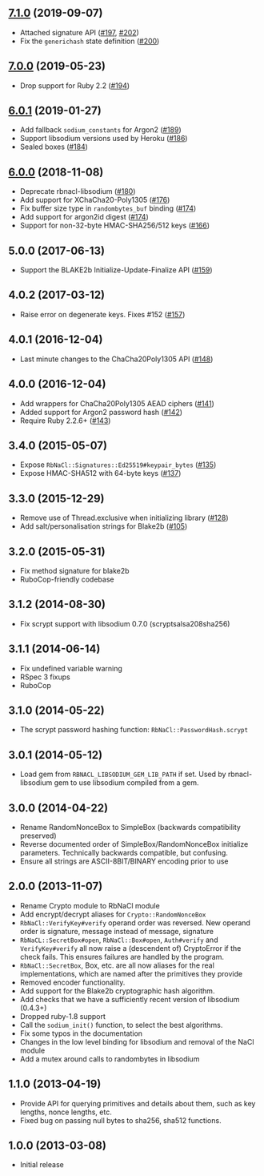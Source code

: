 ## [7.1.0] (2019-09-07)

- Attached signature API ([#197], [#202])
- Fix the `generichash` state definition ([#200])

## [7.0.0] (2019-05-23)

- Drop support for Ruby 2.2 ([#194])

## [6.0.1] (2019-01-27)

- Add fallback `sodium_constants` for Argon2 ([#189])
- Support libsodium versions used by Heroku ([#186])
- Sealed boxes ([#184])

## [6.0.0] (2018-11-08)

- Deprecate rbnacl-libsodium ([#180])
- Add support for XChaCha20-Poly1305 ([#176])
- Fix buffer size type in `randombytes_buf` binding ([#174])
- Add support for argon2id digest ([#174])
- Support for non-32-byte HMAC-SHA256/512 keys ([#166])

## 5.0.0 (2017-06-13)

- Support the BLAKE2b Initialize-Update-Finalize API ([#159])

## 4.0.2 (2017-03-12)

- Raise error on degenerate keys. Fixes #152 ([#157])

## 4.0.1 (2016-12-04)

- Last minute changes to the ChaCha20Poly1305 API ([#148])

## 4.0.0 (2016-12-04)

- Add wrappers for ChaCha20Poly1305 AEAD ciphers ([#141])
- Added support for Argon2 password hash ([#142])
- Require Ruby 2.2.6+ ([#143])

## 3.4.0 (2015-05-07)

- Expose `RbNaCl::Signatures::Ed25519#keypair_bytes` ([#135])
- Expose HMAC-SHA512 with 64-byte keys ([#137]) 

## 3.3.0 (2015-12-29)

- Remove use of Thread.exclusive when initializing library ([#128])
- Add salt/personalisation strings for Blake2b ([#105])

## 3.2.0 (2015-05-31)

- Fix method signature for blake2b
- RuboCop-friendly codebase

## 3.1.2 (2014-08-30)

- Fix scrypt support with libsodium 0.7.0 (scryptsalsa208sha256)

## 3.1.1 (2014-06-14)

- Fix undefined variable warning
- RSpec 3 fixups
- RuboCop

## 3.1.0 (2014-05-22)

- The scrypt password hashing function: `RbNaCl::PasswordHash.scrypt`

## 3.0.1 (2014-05-12)

- Load gem from `RBNACL_LIBSODIUM_GEM_LIB_PATH` if set. Used by rbnacl-libsodium
  gem to use libsodium compiled from a gem.

## 3.0.0 (2014-04-22)

- Rename RandomNonceBox to SimpleBox (backwards compatibility preserved)
- Reverse documented order of SimpleBox/RandomNonceBox initialize parameters.
  Technically backwards compatible, but confusing.
- Ensure all strings are ASCII-8BIT/BINARY encoding prior to use

## 2.0.0 (2013-11-07)

- Rename Crypto module to RbNaCl module
- Add encrypt/decrypt aliases for `Crypto::RandomNonceBox`
- `RbNaCl::VerifyKey#verify` operand order was reversed. New operand order is
  signature, message instead of message, signature
- `RbNaCL::SecretBox#open`, `RbNaCl::Box#open`, `Auth#verify` and
  `VerifyKey#verify` all now raise a (descendent of) CryptoError if the check
  fails.  This ensures failures are handled by the program.
- `RbNaCl::SecretBox`, Box, etc. are all now aliases for the real
  implementations, which are named after the primitives they provide
- Removed encoder functionality.
- Add support for the Blake2b cryptographic hash algorithm.
- Add checks that we have a sufficiently recent version of libsodium (0.4.3+)
- Dropped ruby-1.8 support
- Call the `sodium_init()` function, to select the best algorithms.
- Fix some typos in the documentation
- Changes in the low level binding for libsodium and removal of the NaCl module
- Add a mutex around calls to randombytes in libsodium

## 1.1.0 (2013-04-19)

- Provide API for querying primitives and details about them, such as key
  lengths, nonce lengths, etc.
- Fixed bug on passing null bytes to sha256, sha512 functions.

## 1.0.0 (2013-03-08)

- Initial release

[7.1.0]: https://github.com/crypto-rb/rbnacl/pull/203
[#202]: https://github.com/crypto-rb/rbnacl/pull/202
[#200]: https://github.com/crypto-rb/rbnacl/pull/200
[#197]: https://github.com/crypto-rb/rbnacl/pull/197
[7.0.0]: https://github.com/crypto-rb/rbnacl/pull/195
[#194]: https://github.com/crypto-rb/rbnacl/pull/194
[6.0.1]: https://github.com/crypto-rb/rbnacl/pull/191
[#189]: https://github.com/crypto-rb/rbnacl/pull/189
[#186]: https://github.com/crypto-rb/rbnacl/pull/186
[#184]: https://github.com/crypto-rb/rbnacl/pull/184
[6.0.0]: https://github.com/crypto-rb/rbnacl/pull/182
[#180]: https://github.com/crypto-rb/rbnacl/pull/180
[#176]: https://github.com/crypto-rb/rbnacl/pull/176
[#174]: https://github.com/crypto-rb/rbnacl/pull/174
[#172]: https://github.com/crypto-rb/rbnacl/pull/172
[#166]: https://github.com/crypto-rb/rbnacl/pull/166
[#159]: https://github.com/crypto-rb/rbnacl/pull/159
[#157]: https://github.com/crypto-rb/rbnacl/pull/157
[#148]: https://github.com/crypto-rb/rbnacl/pull/148
[#143]: https://github.com/crypto-rb/rbnacl/pull/143
[#142]: https://github.com/crypto-rb/rbnacl/pull/142
[#141]: https://github.com/crypto-rb/rbnacl/pull/141
[#137]: https://github.com/crypto-rb/rbnacl/pull/137
[#135]: https://github.com/crypto-rb/rbnacl/pull/135
[#128]: https://github.com/crypto-rb/rbnacl/pull/128
[#105]: https://github.com/crypto-rb/rbnacl/pull/105
